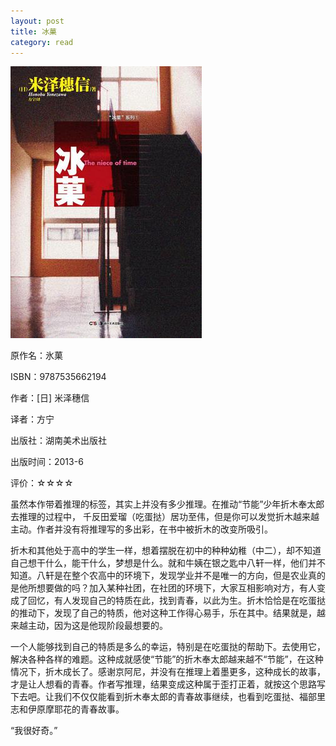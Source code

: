 ```yaml
---
layout: post
title: 冰菓
category: read
---
```

<img class="cover" src="/images/2013/11/9787535662194.jpg" />

原作名：氷菓

ISBN：9787535662194

作者：[日] 米泽穗信  

译者：方宁   

出版社：湖南美术出版社

出版时间：2013-6

评价：☆☆☆☆

虽然本作带着推理的标签，其实上并没有多少推理。在推动“节能”少年折木奉太郎去推理的过程中， 千反田爱瑠（吃蛋挞）居功至伟，但是你可以发觉折木越来越主动。作者并没有将推理写的多出彩，在书中被折木的改变所吸引。

折木和其他处于高中的学生一样，想着摆脱在初中的种种幼稚（中二），却不知道自己想干什么，能干什么，梦想是什么。就和牛姨在银之匙中八轩一样，他们并不知道。八轩是在整个农高中的环境下，发现学业并不是唯一的方向，但是农业真的是他所想要做的吗？加入某种社团，在社团的环境下，大家互相影响对方，有人变成了回忆，有人发现自己的特质在此，找到青春，以此为生。折木恰恰是在吃蛋挞的推动下，发现了自己的特质，他对这种工作得心易手，乐在其中。结果就是，越来越主动，因为这是他现阶段最想要的。

一个人能够找到自己的特质是多么的幸运，特别是在吃蛋挞的帮助下。去使用它，解决各种各样的难题。这种成就感使“节能”的折木奉太郎越来越不“节能”，在这种情况下，折木成长了。感谢京阿尼，并没有在推理上着墨更多，这种成长的故事，才是让人想看的青春。作者写推理，结果变成这种属于歪打正着，就按这个思路写下去吧。让我们不仅仅能看到折木奉太郎的青春故事继续，也看到吃蛋挞、福部里志和伊原摩耶花的青春故事。

“我很好奇。” 